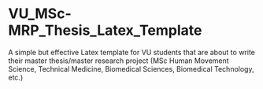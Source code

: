 # VU_MSc-MRP_Thesis_Latex_Template
A simple but effective Latex template for VU students that are about to write their master thesis/master research project (MSc Human Movement Science, Technical Medicine, Biomedical Sciences,  Biomedical Technology, etc.)
